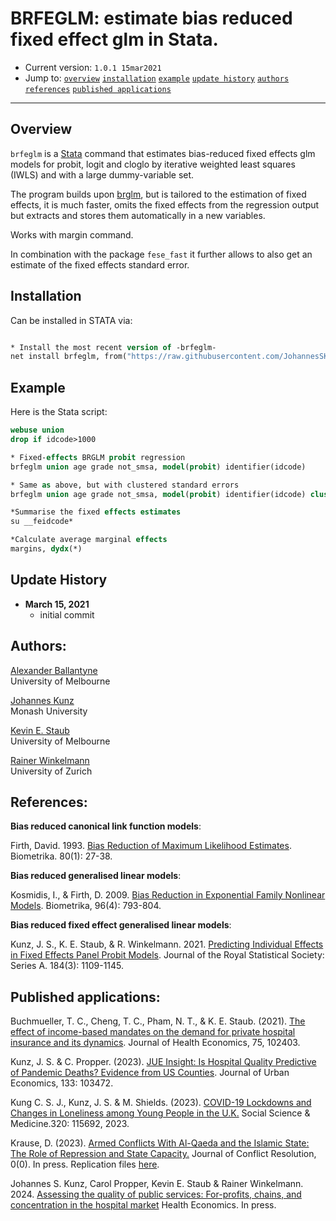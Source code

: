 # BRFEGLM: estimate bias reduced fixed effect glm in Stata.

- Current version: `1.0.1 15mar2021`
- Jump to: [`overview`](#overview) [`installation`](#installation) [`example`](#example) [`update history`](#update-history) [`authors`](#authors) [`references`](#references) [`published applications`](#published-applications)

-----------

## Overview 

`brfeglm` is a [Stata](http://www.stata.com) command that estimates bias-reduced fixed effects glm models for probit, logit and cloglo by iterative weighted least squares (IWLS) and with a large dummy-variable set.

The program builds upon [brglm](https://github.com/JohannesSKunz/brglm), but is tailored to the estimation of fixed effects, it is much faster, omits the fixed effects from the regression output but extracts and stores them automatically in a new variables. 

Works with margin command. 

In combination with the package `fese_fast` it further allows to also get an estimate of the fixed effects standard error. 

## Installation

Can be installed in STATA via: 

```stata

* Install the most recent version of -brfeglm-
net install brfeglm, from("https://raw.githubusercontent.com/JohannesSKunz/brfeglm/master") replace
```

## Example 

Here is the Stata script:

```stata
webuse union
drop if idcode>1000

* Fixed-effects BRGLM probit regression
brfeglm union age grade not_smsa, model(probit) identifier(idcode)

* Same as above, but with clustered standard errors
brfeglm union age grade not_smsa, model(probit) identifier(idcode) cluster(idcode) savef

*Summarise the fixed effects estimates
su __feidcode*

*Calculate average marginal effects
margins, dydx(*)
```

## Update History
* **March 15, 2021**
  - initial commit

## Authors:

[Alexander Ballantyne](https://sites.google.com/view/arballantyne)
<br>University of Melbourne

[Johannes Kunz](https://sites.google.com/site/johannesskunz/)
<br>Monash University 

[Kevin E. Staub](http://www.kevinstaub.com)
<br>University of Melbourne 

[Rainer Winkelmann](https://www.econ.uzh.ch/en/people/faculty/winkelmann.html)
<br>University of Zurich

## References: 

**Bias reduced canonical link function models**:

Firth, David. 1993. [Bias Reduction of Maximum Likelihood Estimates](https://www.jstor.org/stable/2336755?seq=1#metadata_info_tab_contents). Biometrika. 80(1): 27-38.

**Bias reduced generalised linear models**: 

Kosmidis, I., & Firth, D. 2009. [Bias Reduction in Exponential Family Nonlinear Models](https://www.jstor.org/stable/27798867#metadata_info_tab_contents). Biometrika, 96(4): 793-804.

**Bias reduced fixed effect generalised linear models**: 

Kunz, J. S., K. E. Staub, & R. Winkelmann. 2021. [Predicting Individual Effects in Fixed Effects Panel Probit Models](http://doi.org/10.1111/rssa.12722). Journal of the Royal Statistical Society: Series A. 184(3): 1109-1145.


## Published applications:

Buchmueller, T. C., Cheng, T. C., Pham, N. T., & K. E. Staub. (2021). [The effect of income-based mandates on the demand for private hospital insurance and its dynamics](http://www.kevinstaub.com/ewExternalFiles/2021_jhe.pdf). Journal of Health Economics, 75, 102403.

Kunz, J. S. & C. Propper. (2023). [JUE Insight: Is Hospital Quality Predictive of Pandemic Deaths? Evidence from US Counties](https://www.sciencedirect.com/science/article/pii/S0094119022000493). Journal of Urban Economics, 133: 103472.

Kung C. S. J., Kunz, J. S. & M. Shields. (2023). [COVID-19 Lockdowns and Changes in Loneliness among Young People in the U.K.](https://doi.org/10.1016/j.socscimed.2023.115692) Social Science & Medicine.320: 115692, 2023. 

Krause, D. (2023). [Armed Conflicts With Al-Qaeda and the Islamic State: The Role of Repression and State Capacity.](https://doi.org/10.1177/00220027231176237) Journal of Conflict Resolution, 0(0). In press. Replication files [here](https://figshare.com/articles/dataset/Supplemental_Material_-_Armed_Conflicts_With_Al-Qaeda_and_the_Islamic_State_The_Role_of_Repression_and_State_Capacity/23097027). 

Johannes S. Kunz, Carol Propper, Kevin E. Staub & Rainer Winkelmann. 2024. [Assessing the quality of public services: For-profits, chains, and concentration in the hospital market](https://onlinelibrary.wiley.com/doi/10.1002/hec.4861) Health Economics. In press.

